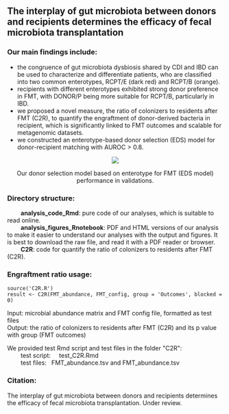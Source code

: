 ## The interplay of gut microbiota between donors and recipients determines the efficacy of fecal microbiota transplantation
### Our main findings include: 
* the congruence of gut microbiota dysbiosis shared by CDI and IBD can be used to characterize and differentiate patients, who are classified into two common enterotypes, RCPT/E (dark red) and RCPT/B (orange).
* recipients with different enterotypes exhibited strong donor preference in FMT, with DONOR/P being more suitable for RCPT/B, particularly in IBD.
* we proposed a novel measure, the ratio of colonizers to residents after FMT (C2R), to quantify the engraftment of donor-derived bacteria in recipient, which is significantly linked to FMT outcomes and scalable for metagenomic datasets.
* we constructed an enterotype-based donor selection (EDS) model for donor-recipient matching with AUROC > 0.8.

<p align="center">
  <img src=https://user-images.githubusercontent.com/34981680/157368075-a2baf268-f4f2-49de-9090-cac877f9b425.png>
</p>
<p align="center">
  Our donor selection model based on enterotype for FMT (EDS model) performance in validations.  
</p>

### Directory structure:  
&nbsp; &nbsp; &nbsp; &nbsp; **analysis_code_Rmd**: pure code of our analyses, which is suitable to read online.  
&nbsp; &nbsp; &nbsp; &nbsp; **analysis_figures_Rnotebook**: PDF and HTML versions of our analysis to make it easier to understand our analyses with the output and figures. It is best to download the raw file, and read it with a PDF reader or browser.    
&nbsp; &nbsp; &nbsp; &nbsp; **C2R**: code for quantify the ratio of colonizers to residents after FMT (C2R).  
    
### Engraftment ratio usage:
    source('C2R.R')
    result <- C2R(FMT_abundance, FMT_config, group = 'Outcomes', blocked = 0)
Input: microbial abundance matrix and FMT config file, formatted as test files  
Output: the ratio of colonizers to residents after FMT (C2R) and its p value with group (FMT outcomes)  
  
We provided test Rmd script and test files in the folder "C2R":  
&nbsp; &nbsp; &nbsp; &nbsp; test script: &nbsp; &nbsp; test_C2R.Rmd  
&nbsp; &nbsp; &nbsp; &nbsp; test files: &nbsp; FMT_abundance.tsv and FMT_abundance.tsv  

### Citation:
The interplay of gut microbiota between donors and recipients determines the efficacy of fecal microbiota transplantation. Under review.
